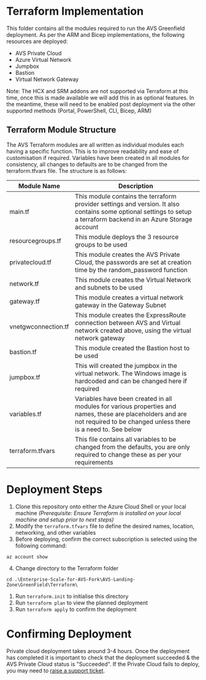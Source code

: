 # Terraform Implementation

This folder contains all the modules required to run the AVS Greenfield deployment. As per the ARM and Bicep implementations, the following resources are deployed:

- AVS Private Cloud
- Azure Virtual Network
- Jumpbox
- Bastion
- Virtual Network Gateway

Note: The HCX and SRM addons are not supported via Terraform at this time, once this is made available we will add this in as optional features. In the meantime, these will need to be enabled post deployment via the other supported methods (Portal, PowerShell, CLI, Bicep, ARM)

## Terraform Module Structure

The AVS Terraform modules are all written as individual modules each having a specific function. This is to improve readability and ease of customisation if required. Variables have been created in all modules for consistency, all changes to defaults are to be changed from the terraform.tfvars file. The structure is as follows:

| Module Name         | Description                                                  |
| ------------------- | ------------------------------------------------------------ |
| main.tf             | This module contains the terraform provider settings and version. It also contains some optional settings to setup a terraform backend in an Azure Storage account |
| resourcegroups.tf   | This module deploys the 3 resource groups to be used         |
| privatecloud.tf     | This module creates the AVS Private Cloud, the passwords are set at creation time by the random_password function |
| network.tf          | This module creates the Virtual Network and subnets to be used |
| gateway.tf          | This module creates a virtual network gateway in the Gateway Subnet |
| vnetgwconnection.tf | This module creates the ExpressRoute connection between AVS and Virtual network created above, using the virtual network gateway |
| bastion.tf          | This module created the Bastion host to be used              |
| jumpbox.tf          | This will created the jumpbox in the virtual network. The Windows image is hardcoded and can be changed here if required |
| variables.tf        | Variables have been created in all modules for various properties and names, these are placeholders and are not required to be changed unless there is a need to. See below |
| terraform.tfvars    | This file contains all variables to be changed from the defaults, you are only required to change these as per your requirements |



# Deployment Steps

1. Clone this repository onto either the Azure Cloud Shell or your local machine *(Prerequisite: Ensure Terraform is installed on your local machine and setup prior to next steps)*
2. Modify the `terraform.tfvars` file to define the desired names, location, networking, and other variables
3. Before deploying, confirm the correct subscription is selected using the following command:

```
az account show
```

4. Change directory to the Terraform folder

```
cd .\Enterprise-Scale-for-AVS-Fork\AVS-Landing-Zone\GreenField\Terraform\
```

1. Run `terraform.init` to initialise this directory
2. Run `terraform plan` to view the planned deployment
3. Run `terraform apply` to confirm the deployment

# Confirming Deployment

Private cloud deployment takes around 3-4 hours. Once the deployment has completed it is important to check that the deployment succeeded & the AVS Private Cloud status is "Succeeded". If the Private Cloud fails to deploy, you may need to [raise a support ticket](https://docs.microsoft.com/en-us/azure/azure-vmware/fix-deployment-failures).